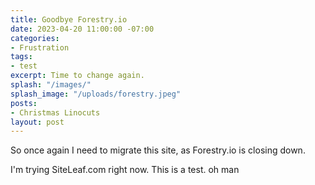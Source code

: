 ```yaml
---
title: Goodbye Forestry.io
date: 2023-04-20 11:00:00 -07:00
categories:
- Frustration
tags:
- test
excerpt: Time to change again.
splash: "/images/"
splash_image: "/uploads/forestry.jpeg"
posts:
- Christmas Linocuts
layout: post
---
```


So once again I need to migrate this site, as Forestry.io is closing down.

I'm trying SiteLeaf.com right now. This is a test. oh man